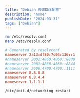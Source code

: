 ```yaml
---
title: "Debian 修改DNS配置"
description: "none"
publishDate: "2024-03-31"
tags: ["Debian"]
---
```


<!-- more --> 
```sh
rm /etc/resolv.conf
nano /etc/resolv.conf
```
```conf                                       
# Generated by resolvconf
nameserver 2a13:df80:7c04:136::1
#nameserver 2001:4860:4860::8888
#nameserver 2001:4860:4860::8844
#nameserver 2606:4700:4700::1111
nameserver 8.8.8.8
nameserver 8.8.4.4
nameserver 1.1.1.1
```
```sh
/etc/init.d/networking restart
```